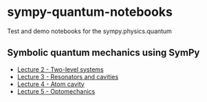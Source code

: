 sympy-quantum-notebooks
=======================

Test and demo notebooks for the sympy.physics.quantum

Symbolic quantum mechanics using SymPy
--------------------------------------

 * [Lecture 2 - Two-level systems](http://nbviewer.ipython.org/github/jrjohansson/sympy-quantum-notebooks/blob/master/lecture-sympy-quantum-two-level-system.ipynb)
 * [Lecture 3 - Resonators and cavities](http://nbviewer.ipython.org/github/jrjohansson/sympy-quantum-notebooks/blob/master/lecture-sympy-quantum-resonator.ipynb)
 * [Lecture 4 - Atom cavity](http://nbviewer.ipython.org/github/jrjohansson/sympy-quantum-notebooks/blob/master/lecture-sympy-quantum-atom-cavity.ipynb)
 * [Lecture 5 - Optomechanics](http://nbviewer.ipython.org/github/jrjohansson/sympy-quantum-notebooks/blob/master/lecture-sympy-quantum-optomechanics.ipynb)
